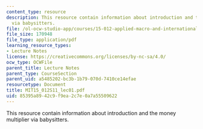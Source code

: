 ```yaml
---
content_type: resource
description: This resource contain information about introduction and the money multiplier
  via babysitters.
file: /ol-ocw-studio-app/courses/15-012-applied-macro-and-international-economics-spring-2011/85395a8942c9f9ea2c7e0a7a55509622_MIT15_012S11_lec01.pdf
file_size: 170948
file_type: application/pdf
learning_resource_types:
- Lecture Notes
license: https://creativecommons.org/licenses/by-nc-sa/4.0/
ocw_type: OCWFile
parent_title: Lecture Notes
parent_type: CourseSection
parent_uid: a5485202-bc3b-1b79-070d-7410ce14efae
resourcetype: Document
title: MIT15_012S11_lec01.pdf
uid: 85395a89-42c9-f9ea-2c7e-0a7a55509622
---
```

This resource contain information about introduction and the money multiplier via babysitters.